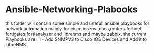 # Ansible-Networking-Plabooks
this folder will contain some simple and usefull ansible playbooks for network automation mainly for cisco ios switches,routers fortinet fortigates,fortianalyzer and librenms and maybe zabbix. 
the current Playbooks are : 
1 - Add SNMPV3 to Cisco IOS Devices and Add it to LibreNMS.
